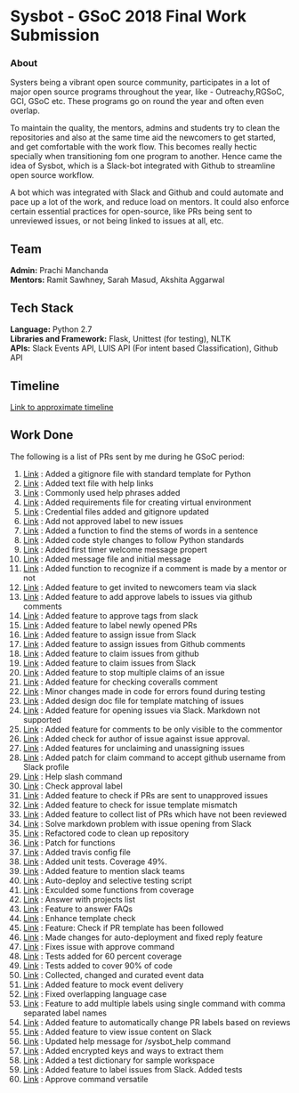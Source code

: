 # Sysbot - GSoC 2018 Final Work Submission

### About

Systers being a vibrant open source community, participates in a lot of major 
open source programs throughout the year, like - Outreachy,RGSoC, GCI, GSoC etc.
These programs go on round the year and often even overlap. 

To maintain the quality, the mentors, admins and students try to clean the repositories and 
also at the same time aid the newcomers to get started, and get comfortable with the work flow. 
This becomes really hectic specially when transitioning fom one program to another.
Hence came the idea of Sysbot, which is a Slack-bot integrated with Github to streamline open source workflow.

A bot which was integrated with Slack and Github and could automate and pace up a lot of the work, and reduce load on mentors. 
It could also enforce certain essential practices for open-source, like PRs being sent to unreviewed issues,
or not being linked to issues at all, etc.

Team
-----

**Admin:** Prachi Manchanda  
**Mentors:** Ramit Sawhney, Sarah Masud, Akshita Aggarwal

Tech Stack
------

**Language:** Python 2.7  
**Libraries and Framework:** Flask, Unittest (for testing), NLTK  
**APIs:** Slack Events API, LUIS API (For intent based Classification), Github API  

Timeline
-----

[Link to approximate timeline](https://docs.google.com/document/d/1b8Ie_KsAVxJPzYq8KWrx9S6NiTEjQcq2YfXzsXyyvCw/edit?usp=sharing)

Work Done
-----

The following is a list of PRs sent by me during he GSoC period:  

1. [Link](https://github.com/systers/sysbot/pull/4) : Added a gitignore file with standard template for Python
2. [Link](https://github.com/systers/sysbot/pull/5) : Added text file with help links
3. [Link](https://github.com/systers/sysbot/pull/10) : Commonly used help phrases added
4. [Link](https://github.com/systers/sysbot/pull/13) : Added requirements file for creating virtual environment
5. [Link](https://github.com/systers/sysbot/pull/14) : Credential files added and gitignore updated
6. [Link](https://github.com/systers/sysbot/pull/16) : Add not approved label to new issues
7. [Link](https://github.com/systers/sysbot/pull/19) : Added a function to find the stems of words in a sentence
8. [Link](https://github.com/systers/sysbot/pull/22) : Added code style changes to follow Python standards
9. [Link](https://github.com/systers/sysbot/pull/29) : Added first timer welcome message propert
10. [Link](https://github.com/systers/sysbot/pull/30) : Added message file and initial message
11. [Link](https://github.com/systers/sysbot/pull/31) : Added function to recognize if a comment is made by a mentor or not
12. [Link](https://github.com/systers/sysbot/pull/32) : Added feature to get invited to newcomers team via slack
13. [Link](https://github.com/systers/sysbot/pull/34) : Added feature to add approve labels to issues via github comments
14. [Link](https://github.com/systers/sysbot/pull/35) : Added feature to approve tags from slack
15. [Link](https://github.com/systers/sysbot/pull/36) : Added feature to label newly opened PRs
16. [Link](https://github.com/systers/sysbot/pull/37) : Added feature to assign issue from Slack 
17. [Link](https://github.com/systers/sysbot/pull/39) : Added feature to assign issues from Github comments
18. [Link](https://github.com/systers/sysbot/pull/43) : Added feature to claim issues from github
19. [Link](https://github.com/systers/sysbot/pull/44) : Added feature to claim issues from Slack
20. [Link](https://github.com/systers/sysbot/pull/50) : Added feature to stop multiple claims of an issue
21. [Link](https://github.com/systers/sysbot/pull/51) : Added feature for checking coveralls comment
22. [Link](https://github.com/systers/sysbot/pull/53) : Minor changes made in code for errors found during testing
23. [Link](https://github.com/systers/sysbot/pull/55) : Added design doc file for template matching of issues
24. [Link](https://github.com/systers/sysbot/pull/56) : Added feature for opening issues via Slack. Markdown not supported
25. [Link](https://github.com/systers/sysbot/pull/60) : Added feature for comments to be only visible to the commentor
26. [Link](https://github.com/systers/sysbot/pull/64) : Added check for author of issue against issue approval.
27. [Link](https://github.com/systers/sysbot/pull/65) : Added features for unclaiming and unassigning issues
28. [Link](https://github.com/systers/sysbot/pull/67) : Added patch for claim command to accept github username from Slack profile
29. [Link](https://github.com/systers/sysbot/pull/69) : Help slash command
30. [Link](https://github.com/systers/sysbot/pull/70) : Check approval label
31. [Link](https://github.com/systers/sysbot/pull/73) : Added feature to check if PRs are sent to unapproved issues
32. [Link](https://github.com/systers/sysbot/pull/80) : Added feature to check for issue template mismatch
33. [Link](https://github.com/systers/sysbot/pull/83) : Added feature to collect list of PRs which have not been reviewed
34. [Link](https://github.com/systers/sysbot/pull/84) : Solve markdown problem with issue opening from Slack
35. [Link](https://github.com/systers/sysbot/pull/86) : Refactored code to clean up repository
36. [Link](https://github.com/systers/sysbot/pull/87) : Patch for functions
37. [Link](https://github.com/systers/sysbot/pull/88) : Added travis config file
38. [Link](https://github.com/systers/sysbot/pull/91) : Added unit tests. Coverage 49%.
39. [Link](https://github.com/systers/sysbot/pull/95) : Added feature to mention slack teams
40. [Link](https://github.com/systers/sysbot/pull/96) : Auto-deploy and selective testing script
41. [Link](https://github.com/systers/sysbot/pull/97) : Exculded some functions from coverage
42. [Link](https://github.com/systers/sysbot/pull/103) : Answer with projects list
43. [Link](https://github.com/systers/sysbot/pull/104) : Feature to answer FAQs
44. [Link](https://github.com/systers/sysbot/pull/108) : Enhance template check
45. [Link](https://github.com/systers/sysbot/pull/110) : Feature: Check if PR template has been followed
46. [Link](https://github.com/systers/sysbot/pull/113) : Made changes for auto-deployment and fixed reply feature
47. [Link](https://github.com/systers/sysbot/pull/121) : Fixes issue with approve command
48. [Link](https://github.com/systers/sysbot/pull/122) : Tests added for 60 percent coverage
49. [Link](https://github.com/systers/sysbot/pull/125) : Tests added to cover 90% of code
50. [Link](https://github.com/systers/sysbot/pull/131) : Collected, changed and curated event data
51. [Link](https://github.com/systers/sysbot/pull/134) : Added feature to mock event delivery
52. [Link](https://github.com/systers/sysbot/pull/135) : Fixed overlapping language case
53. [Link](https://github.com/systers/sysbot/pull/138) : Feature to add multiple labels using single command with comma separated label names
54. [Link](https://github.com/systers/sysbot/pull/140) : Added feature to automatically change PR labels based on reviews
55. [Link](https://github.com/systers/sysbot/pull/142) : Added feature to view issue content on Slack
56. [Link](https://github.com/systers/sysbot/pull/144) : Updated help message for /sysbot_help command
57. [Link](https://github.com/systers/sysbot/pull/146) : Added encrypted keys and ways to extract them
58. [Link](https://github.com/systers/sysbot/pull/148) : Added a test dictionary for sample workspace
59. [Link](https://github.com/systers/sysbot/pull/151) : Added feature to label issues from Slack. Added tests
60. [Link](https://github.com/systers/sysbot/pull/152) : Approve command versatile


